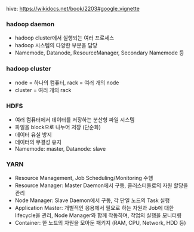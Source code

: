 hive: <https://wikidocs.net/book/2203#google_vignette>

### hadoop daemon
- hadoop cluster에서 실행되는 여러 프로세스
- hadoop 시스템의 다양한 부분을 담당
- Namemode, Datanode, ResourceManager, Secondary Namemode 등


### hadoop cluster
- node = 하나의 컴퓨터, rack = 여러 개의 node
- cluster = 여러 개의 rack


### HDFS
- 여러 컴퓨터에서 데이터를 저장하는 분산형 파일 시스템
- 파일을 block으로 나누어 저장 (단순화)
- 데이터 유실 방지
- 데이터의 무결성 유지
- Namemode: master, Datanode: slave

  
### YARN
- Resource Management, Job Scheduling/Monitoring 수행
- Resource Manager: Master Daemon에서 구동, 클러스터들로의 자원 할당을 관리
- Node Manager: Slave Daemon에서 구동, 각 단일 노드의 Task 실행
- Application Master: 개별적인 응용에서 필요로 하는 자원과 Job에 대한 lifecycle을 관리, Node Manager와 함께 작동하며, 작업의 실행을 모니터링
- Container: 한 노드의 자원을 모아둔 패키지 (RAM, CPU, Network, HDD 등)
